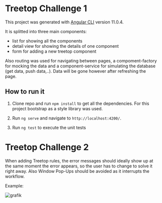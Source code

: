 # Treetop Challenge 1

This project was generated with [Angular CLI](https://github.com/angular/angular-cli) version 11.0.4.

It is splitted into three main components: 
- list for showing all the components
- detail view for showing the details of one component 
- form for adding a new treetop component

Also routing was used for navigating between pages, a compoment-factory for mocking the data and a component-service for simulating the database (get data, push data,..). Data will be gone however after refreshing the page. 

## How to run it

1) Clone repo and run `npm install` to get all the dependencies. For this project bootstrap as a style library was used.

2) Run `ng serve` and navigate to `http://localhost:4200/`. 

3) Run `ng test` to execute the unit tests 


# Treetop Challenge 2

When adding Treetop rules, the error messages should ideally show up at the same moment the error appears, so the user has to change to solve it right away. Also Window Pop-Ups should be avoided as it interrupts the workflow.  

Example: 

![grafik](https://user-images.githubusercontent.com/65357373/203859844-fe5f6657-37b5-4ec8-b4f2-7af360f2f379.png)





